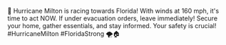 🚨 Hurricane Milton is racing towards Florida! With winds at 160 mph, it's time to act NOW. If under evacuation orders, leave immediately! Secure your home, gather essentials, and stay informed. Your safety is crucial! #HurricaneMilton #FloridaStrong 🌪️🏠